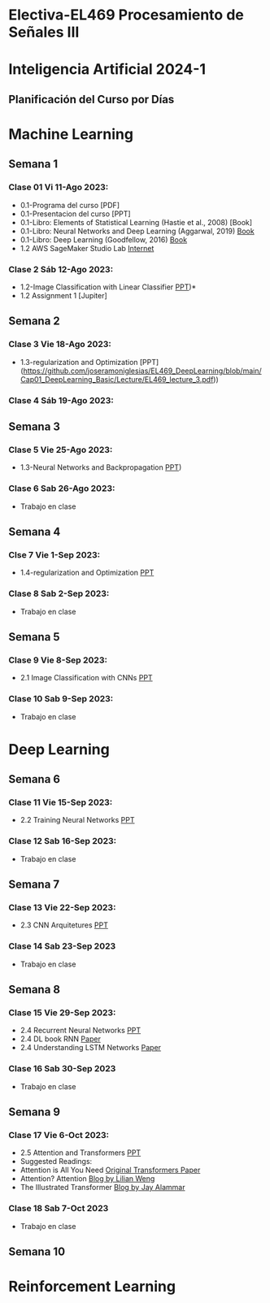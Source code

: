 # Electiva-EL469 Procesamiento de Señales III
# Inteligencia Artificial 2024-1
## Planificación del Curso por Días

# Machine Learning
## Semana 1
### Clase 01 Vi 11-Ago 2023:
* 0.1-Programa del curso [PDF]
* 0.1-Presentacion del curso [PPT]
* 0.1-Libro: Elements of Statistical Learning (Hastie et al., 2008) [Book]
* 0.1-Libro: Neural Networks and Deep Learning (Aggarwal, 2019) [Book](https://github.com/joseramoniglesias/EL453_Ciencia_de_Datos_1/blob/main/Clases/Cap01_Introducci%C3%B3n/Presentaciones/2018_Book_NeuralNetworksAndDeepLearning.pdf)
* 0.1-Libro: Deep Learning (Goodfellow, 2016) [Book](https://github.com/joseramoniglesias/EL453_Ciencia_de_Datos_1/blob/main/Clases/Cap01_Introducci%C3%B3n/Presentaciones/deeplearningbook.pdf)
* 1.2 AWS SageMaker Studio Lab [Internet]([https://www.anaconda.com](https://studiolab.sagemaker.aws/)/)

### Clase 2 Sáb 12-Ago 2023:
* 1.2-Image Classification with Linear Classifier [PPT](https://github.com/joseramoniglesias/EL469_DeepLearning/blob/main/Cap01_DeepLearning_Basic/Lecture/EL469_Lecture_2.pdf))*
* 1.2 Assignment 1 [Jupiter]

## Semana 2
### Clase 3 Vie 18-Ago 2023:
* 1.3-regularization and Optimization [PPT]
(https://github.com/joseramoniglesias/EL469_DeepLearning/blob/main/Cap01_DeepLearning_Basic/Lecture/EL469_lecture_3.pdf))

### Clase 4 Sáb 19-Ago 2023:

## Semana 3
### Clase 5 Vie 25-Ago 2023:
* 1.3-Neural Networks and Backpropagation [PPT](https://github.com/joseramoniglesias/EL469_DeepLearning/blob/main/Cap01_DeepLearning_Basic/Lecture/EL469_lecture_4.pdf))

### Clase 6 Sab 26-Ago 2023:
* Trabajo en clase

## Semana 4
### Clse 7 Vie 1-Sep 2023:
* 1.4-regularization and Optimization [PPT](https://github.com/joseramoniglesias/EL469_DeepLearning/blob/main/Cap01_DeepLearning_Basic/Lecture/EL469_lecture_4.pdf)

### Clase 8 Sab 2-Sep 2023:
* Trabajo en clase

 ## Semana 5
 ### Clase 9 Vie 8-Sep 2023:
 * 2.1 Image Classification with CNNs [PPT](https://github.com/joseramoniglesias/EL469_DeepLearning/blob/main/Cap01_DeepLearning_Basic/Lecture/EL469_lecture_5.pdf)
 
 ### Clase 10 Sab 9-Sep 2023:
 * Trabajo en clase

 # Deep Learning
 ## Semana 6
 ### Clase 11 Vie 15-Sep 2023:
 * 2.2 Training Neural Networks [PPT](https://github.com/joseramoniglesias/EL469_DeepLearning/blob/main/Cap01_DeepLearning_Basic/Lecture/EL469_lecture_6.pdf)
 
 ### Clase 12 Sab 16-Sep 2023:
 * Trabajo en clase

 ## Semana 7
 ### Clase 13 Vie 22-Sep 2023:
 * 2.3 CNN Arquitetures [PPT](https://github.com/joseramoniglesias/EL469_DeepLearning/blob/main/Cap01_DeepLearning_Basic/Lecture/EL469_lecture_7.pdf)

 ### Clase 14 Sab 23-Sep 2023
 * Trabajo en clase

## Semana 8
### Clase 15 Vie 29-Sep 2023:
* 2.4 Recurrent Neural Networks [PPT](https://github.com/joseramoniglesias/EL469_DeepLearning/blob/main/Cap01_DeepLearning_Basic/Lecture/EL469_lecture_8.pdf)
* 2.4 DL book RNN [Paper](https://www.deeplearningbook.org/contents/rnn.html)
* 2.4 Understanding LSTM Networks [Paper](https://colah.github.io/posts/2015-08-Understanding-LSTMs/)

### Clase 16 Sab 30-Sep 2023
* Trabajo en clase

## Semana 9
### Clase 17 Vie 6-Oct 2023:
* 2.5 Attention and Transformers [PPT](https://github.com/joseramoniglesias/EL469_DeepLearning/blob/main/Cap01_DeepLearning_Basic/Lecture/EL469_lecture_9.pdf)
* Suggested Readings:
* Attention is All You Need [Original Transformers Paper](https://arxiv.org/abs/1706.03762)
* Attention? Attention [Blog by Lilian Weng](https://lilianweng.github.io/posts/2018-06-24-attention/)
* The Illustrated Transformer [Blog by Jay Alammar](http://jalammar.github.io/illustrated-transformer/)

### Clase 18 Sab 7-Oct 2023
* Trabajo en clase

## Semana 10



# Reinforcement Learning

